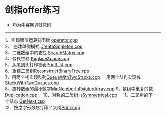 # 剑指offer练习



 
- 均为牛客网通过原码

-------------------

1、实现赋值运算符函数 [operator.cpp](https://github.com/FlyingFishPeng/jianzhioffer/blob/master/operator.cpp)  
2、 创建单例模式 [CreateSingleton.cpp](https://github.com/FlyingFishPeng/jianzhioffer/blob/master/CreateSingleton.cpp)  
3、二维数组中的查找 [SearchMatrix.cpp](https://github.com/FlyingFishPeng/jianzhioffer/blob/master/SearchMatrix.cpp)  
4、替换空格 [ReplaceSpace.cpp](https://github.com/FlyingFishPeng/jianzhioffer/blob/master/ReplaceSpace.cpp)  
5、从尾到头打印链表[PrintList.cpp](https://github.com/FlyingFishPeng/jianzhioffer/blob/master/PrintList.cpp)   
6、重建二叉树[ReconstructBinaryTree.cpp](https://github.com/FlyingFishPeng/jianzhioffer/blob/master/ReconstructBinaryTree.cpp)  
7、用两个栈实现队列[QueueWithTwoStacks.cpp](https://github.com/FlyingFishPeng/jianzhioffer/blob/master/QueueWithTwoStacks.cpp)    
   用两个队列实现栈[StackWithTwoQueues.cpp](https://github.com/FlyingFishPeng/jianzhioffer/blob/master/StackWithTwoQueues.cpp)   
8、旋转数组的最小数字[MinNumberInRotatedArray.cpp](https://github.com/FlyingFishPeng/jianzhioffer/blob/master/MinNumberInRotatedArray.cpp)
9、数组中重复的数 [Duplication.cpp](https://github.com/FlyingFishPeng/jianzhioffer/blob/master/Duplication.cpp)     
10、对称的二叉树 [isSymmetrical.cpp](https://github.com/FlyingFishPeng/jianzhioffer/blob/master/isSymmetrical.cpp)     
11、二叉树的下一个结点 [GetNext.cpp](https://github.com/FlyingFishPeng/jianzhioffer/blob/master/GetNext.cpp)    
12、按之字形顺序打印二叉树[Print.cpp](https://github.com/FlyingFishPeng/jianzhioffer/blob/master/Print.cpp)  




